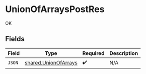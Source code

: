 # UnionOfArraysPostRes

OK


## Fields

| Field                                                               | Type                                                                | Required                                                            | Description                                                         |
| ------------------------------------------------------------------- | ------------------------------------------------------------------- | ------------------------------------------------------------------- | ------------------------------------------------------------------- |
| `JSON`                                                              | [shared.UnionOfArrays](../../../pkg/models/shared/unionofarrays.md) | :heavy_check_mark:                                                  | N/A                                                                 |